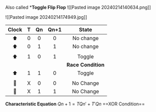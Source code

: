 Also called ***Toggle Flip Flop**
![[Pasted image 20240214140634.png]]
 
![[Pasted image 20240214174949.jpg]]

| Clock |  T  | Qn  | Qn+1 |       State        |
|:-----:|:---:|:---:|:----:|:------------------:|
|  ⬆️   |  0  |  0  |  0   |     No change      |
|   ⬆   |  0  |  1  |  1   |     No change      |
|       |     |     |      |                    |
|   ⬆   |  1  |  0  |  1   |       Toggle       |
|       |     |     |      | **Race Condition** |
|   ⬆   |  1  |  1  |  0   |       Toggle       |
|       |     |     |      |                    |
|  🔽   |  X  |  0  |  0   |     No Change      |
|  🔽   |  X  |  1  |  1   |     No Change      |

**Characteristic Equation**
$Qn+1 = TQn' + T'Qn$
==XOR Condition==